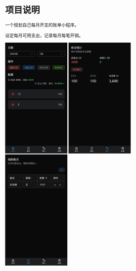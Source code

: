 # 项目说明

一个规划自己每月开支的账单小程序。

设定每月可用支出，记录每月每笔开销。

<img src="./docs/item1.png" style="zoom: 35%" />
<img src="./docs/item2.png" style="zoom: 35%" />
<img src="./docs/item3.png" style="zoom: 35%" />
